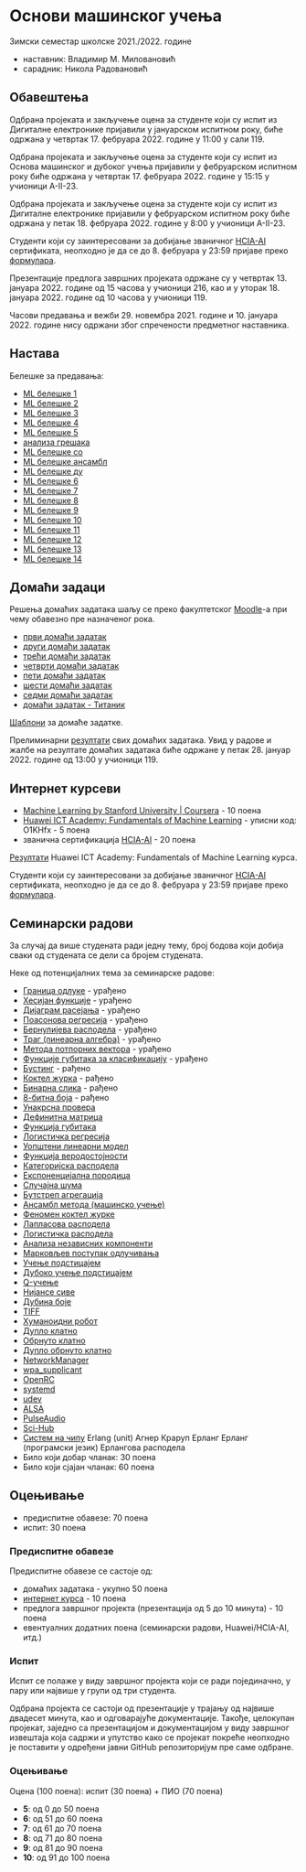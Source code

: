 # Основи машинског учења

Зимски семестар школске 2021./2022. године
* наставник: Владимир М. Миловановић
* сарадник: Никола Радовановић

## Обавештења

Одбрана пројеката и закључење оцена за студенте који су испит из Дигиталне електронике пријавили у јануарском испитном року, биће одржана у четвртак 17. фебруара 2022. године у 11:00 у сали 119.

Одбрана пројеката и закључење оцена за студенте који су испит из Основа машинског и дубоког учења пријавили у фебруарском испитном року биће одржана у четвртак 17. фебруара 2022. године у 15:15 у учионици А-II-23.

Одбрана пројеката и закључење оцена за студенте који су испит из Дигиталне електронике пријавили у фебруарском испитном року биће одржана у петак 18. фебруара 2022. године у 8:00 у учионици А-II-23.

Студенти који су заинтересовани за добијање званичног [HCIA-AI](./Huawei/010102001901808059131409.pdf) сертификата, неопходно је да се до 8. фебруара у 23:59 пријаве преко [формулара](https://docs.google.com/forms/d/e/1FAIpQLSc0UzAvP99y81weKJE77Cgwo0Tw4PyPsZ1_8XW4kIqe8jtMhg/viewform?usp=sf_link).

Презентације предлога завршних пројеката одржане су у четвртак 13. јануара 2022. године од 15 часова у учионици 216, као и у уторак 18. јануара 2022. године од 10 часова у учионици 119.

Часови предавања и вежби 29. новембра 2021. године и 10. јануара 2022. године нису одржани због спречености предметног наставника.

## Настава

Белешке за предавања:
* [ML белешке 1](./notes/ML-notes1.pdf)
* [ML белешке 2](./notes/ML-notes2.pdf)
* [ML белешке 3](./notes/ML-notes3.pdf)
* [ML белешке 4](./notes/ML-notes4.pdf)
* [ML белешке 5](./notes/ML-notes5.pdf)
* [анализа грешака](./notes/error-analysis.pdf)
* [ML белешке со](./notes/ML-notes-dt.pdf)
* [ML белешке ансамбл](./notes/ML-notes-ensemble.pdf)
* [ML белешке ду](./notes/ML-notes-ensemble.pdf)
* [ML белешке 6](./notes/ML-notes7a.pdf)
* [ML белешке 7](./notes/ML-notes7b.pdf)
* [ML белешке 8](./notes/ML-notes8.pdf)
* [ML белешке 9](./notes/ML-notes9.pdf)
* [ML белешке 10](./notes/ML-notes10.pdf)
* [ML белешке 11](./notes/ML-notes11.pdf)
* [ML белешке 12](./notes/ML-notes12.pdf)
* [ML белешке 13](./notes/ML-notes13.pdf)
* [ML белешке 14](./notes/ML-notes14.pdf)

## Домаћи задаци

Решења домаћих задатака шаљу се преко факултетског [Moodle](http://moodle.fink.rs)-а при чему обавезно пре назначеног рока.

* [први домаћи задатак](./dz/dz1.pdf)
* [други домаћи задатак](./dz/dz2.pdf)
* [трећи домаћи задатак](./dz/dz3.pdf)
* [четврти домаћи задатак](./dz/dz4.pdf)
* [пети домаћи задатак](./dz/dz5.pdf)
* [шести домаћи задатак](./dz/dz6.pdf)
* [седми домаћи задатак](./dz/dz7.pdf)
* [домаћи задатак - Титаник](./dz/titanik.pdf)

[Шаблони](https://github.com/elektrotehnika/ml/tree/master/dz) за домаће задатке.

Прелиминарни [резултати](https://docs.google.com/spreadsheets/d/1hUuJrLaSSm08ctBqFYv7wUdlOe7INqZC1t1jgax2gNI) свих домаћих задатака. Увид у радове и жалбе на резултате домаћих задатака биће одржане у петак 28. јануар 2022. године од 13:00 у учионици 119.

## Интернет курсеви

* [Machine Learning by Stanford University \| Coursera](https://www.coursera.org/learn/machine-learning) - 10 поена
* [Huawei ICT Academy: Fundamentals of Machine Learning](https://uniportal.huawei.com/accounts/register.do?method=toRegister) - уписни код: O1KHfx - 5 поена
* званична сертификација [HCIA-AI](./Huawei/010102001901808059131409.pdf) - 20 поена

[Резултати](https://docs.google.com/spreadsheets/d/17gt6CaDgME1fy_KFWgcYq1hGILI5Ip1G0dk6Pu-mWDs) Huawei ICT Academy: Fundamentals of Machine Learning курса.

Студенти који су заинтересовани за добијање званичног [HCIA-AI](./Huawei/010102001901808059131409.pdf) сертификата, неопходно је да се до 8. фебруара у 23:59 пријаве преко [формулара](https://docs.google.com/forms/d/e/1FAIpQLSc0UzAvP99y81weKJE77Cgwo0Tw4PyPsZ1_8XW4kIqe8jtMhg/viewform?usp=sf_link).

## Семинарски радови

За случај да више студената ради једну тему, број бодова који добија сваки од студената се дели са бројем студената.

Неке од потенцијалних тема за семинарске радове:
* [Граница одлуке](https://en.wikipedia.org/wiki/Decision_boundary) - урађено
* [Хесијан функције](https://en.wikipedia.org/wiki/Hessian_matrix) - урађено
* [Дијаграм расејања](https://en.wikipedia.org/wiki/Scatter_plot) - урађено
* [Поасонова регресија](https://en.wikipedia.org/wiki/Poisson_regression) - урађено
* [Бернулијева расподела](https://en.wikipedia.org/wiki/Bernoulli_distribution) - урађено
* [Траг (линеарна алгебра)](https://en.wikipedia.org/wiki/Trace_(linear_algebra)) - урађено
* [Метода потпорних вектора](https://en.wikipedia.org/wiki/Support-vector_machine) - урађено
* [Функције губитака за класификацију](https://en.wikipedia.org/wiki/Loss_functions_for_classification) - урађено
* [Бустинг](https://en.wikipedia.org/wiki/Boosting_(machine_learning)) - рађено
* [Коктел журка](https://en.wikipedia.org/wiki/Cocktail_party) - рађено
* [Бинарна слика](https://en.wikipedia.org/wiki/Binary_image) - рађено
* [8-битна боја](https://en.wikipedia.org/wiki/8-bit_color) - рађено
* [Унакрсна провера](https://en.wikipedia.org/wiki/Cross-validation_(statistics))
* [Дефинитна матрица](https://en.wikipedia.org/wiki/Definite_matrix)
* [Функција губитака](https://en.wikipedia.org/wiki/Loss_function)
* [Логистичка регресија](https://en.wikipedia.org/wiki/Logistic_regression)
* [Уопштени линеарни модел](https://en.wikipedia.org/wiki/Generalized_linear_model)
* [Функција веродостојности](https://en.wikipedia.org/wiki/Likelihood_function)
* [Категоријска расподела](https://en.wikipedia.org/wiki/Categorical_distribution)
* [Експоненцијална породица](https://en.wikipedia.org/wiki/Exponential_family)
* [Случајна шума](https://en.wikipedia.org/wiki/Random_forest)
* [Бутстреп агрегација](https://en.wikipedia.org/wiki/Bootstrap_aggregating)
* [Ансамбл метода (машинско учење)](https://en.wikipedia.org/wiki/Ensemble_learning)
* [Феномен коктел журке](https://en.wikipedia.org/wiki/Cocktail_party_effect)
* [Лапласова расподела](https://en.wikipedia.org/wiki/Laplace_distribution)
* [Логистичка расподела](https://en.wikipedia.org/wiki/Logistic_distribution)
* [Анализа независних компоненти](https://en.wikipedia.org/wiki/Independent_component_analysis)
* [Марковљев поступак одлучивања](https://en.wikipedia.org/wiki/Markov_decision_process)
* [Учење подстицајем](https://en.wikipedia.org/wiki/Reinforcement_learning)
* [Дубоко учење подстицајем](https://en.wikipedia.org/wiki/Deep_reinforcement_learning)
* [Q-учење](https://en.wikipedia.org/wiki/Q-learning)
* [Нијансе сиве](https://en.wikipedia.org/wiki/Grayscale)
* [Дубина боје](https://en.wikipedia.org/wiki/Color_depth)
* [TIFF](https://en.wikipedia.org/wiki/TIFF)
* [Хуманоидни робот](https://en.wikipedia.org/wiki/Humanoid_robot)
* [Дупло клатно](https://en.wikipedia.org/wiki/Double_pendulum)
* [Обрнуто клатно](https://en.wikipedia.org/wiki/Inverted_pendulum)
* [Дупло обрнуто клатно](https://en.wikipedia.org/wiki/Double_inverted_pendulum)
* [NetworkManager](https://en.wikipedia.org/wiki/NetworkManager)
* [wpa_supplicant](https://en.wikipedia.org/wiki/Wpa_supplicant)
* [OpenRC](https://en.wikipedia.org/wiki/OpenRC)
* [systemd](https://en.wikipedia.org/wiki/Systemd)
* [udev](https://en.wikipedia.org/wiki/Udev)
* [ALSA](https://en.wikipedia.org/wiki/Advanced_Linux_Sound_Architecture)
* [PulseAudio](https://en.wikipedia.org/wiki/PulseAudio)
* [Sci-Hub](https://en.wikipedia.org/wiki/Sci-Hub)
* [Систем на чипу](https://en.wikipedia.org/wiki/System_on_a_chip)
Erlang (unit)
Агнер Краруп Ерланг
Ерланг (програмски језик)
Ерлангова расподела
* Било који добар чланак: 30 поена
* Било који сјајан чланак: 60 поена

## Оцењивање

* предиспитне обавезе: 70 поена
* испит: 30 поена

### Предиспитне обавезе

Предиспитне обавезе се састоје од:
* домаћих задатака - укупно 50 поена
* [интернет курса](https://www.coursera.org/learn/machine-learning) - 10 поена
* предлога завршног пројекта (презентација од 5 до 10 минута) - 10 поена
* евентуалних додатних поена (семинарски радови, Huawei/HCIA-AI, итд.)

### Испит

Испит се полаже у виду завршног пројекта који се ради појединачно, у пару или највише у групи од три студента.

Одбрана пројекта се састоји од презентације у трајању од највише двадесет минута, као и одговарајуће документације. Такође, целокупан пројекат, заједно са презентацијом и документацијом у виду завршног извештаја која садржи и упутство како се пројекат покреће неопходно је поставити у одређени јавни GitHub репозиторијум пре саме одбране.

### Оцењивање

Оцена (100 поена): испит (30 поена) + ПИО (70 поена)
* **5**: од 0 до 50 поена
* **6**: од 51 до 60 поена
* **7**: од 61 до 70 поена
* **8**: од 71 до 80 поена
* **9**: од 81 до 90 поена
* **10**: од 91 до 100 поена
